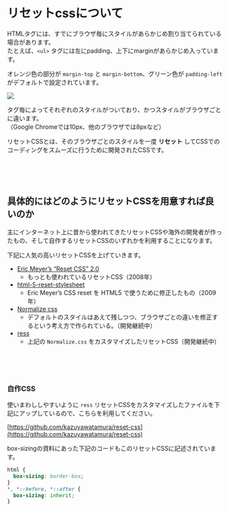 # リセットcssについて

HTMLタグには、すでにブラウザ毎にスタイルがあらかじめ割り当てられている場合があります。  
たとえば、`<ul>` タグには左にpadding、上下にmarginがあらかじめ入っています。

オレンジ色の部分が `margin-top` と `margin-bottom`、グリーン色が `padding-left` がデフォルトで設定されています。

![](https://paper-attachments.dropbox.com/s_C912F9347878F8C42187583094181784B83B4BA609FE32A97CC1B9CA603258CA_1570774769531_+2019-10-11+15.19.13.png)


タグ毎によってそれぞれのスタイルがついており、かつスタイルがブラウザごとに違います。  
（Google Chromeでは10px、他のブラウザでは8pxなど）

リセットCSSとは、そのブラウザごとのスタイルを一度 **リセット** してCSSでのコーディングをスムーズに行うために開発されたCSSです。

<br><br><br>

## 具体的にはどのようにリセットCSSを用意すれば良いのか

主にインターネット上に昔から使われてきたリセットCSSや海外の開発者が作ったもの、そして自作するリセットCSSのいずれかを利用することになります。

下記に人気の高いリセットCSSを上げていきます。


- [Eric Meyer’s “Reset CSS” 2.0](https://meyerweb.com/eric/tools/css/reset/)
    - もっとも使われているリセットCSS（2008年）
- [html-5-reset-stylesheet](http://html5doctor.com/html-5-reset-stylesheet/)
    - Eric Meyer’s CSS reset を HTML5 で使うために修正したもの（2009年）
- [Normalize css](https://necolas.github.io/normalize.css/)
    - デフォルトのスタイルはあえて残しつつ、ブラウザごとの違いを修正するという考え方で作られている。（開発継続中）
- [ress](https://coliss.com/articles/build-websites/operation/css/modern-css-reset-ress.html)
    - 上記の `Normalize.css` をカスタマイズしたリセットCSS（開発継続中）

<br><br><br>

### 自作CSS

使いまわししやすいように `ress` リセットCSSをカスタマイズしたファイルを下記にアップしているので、こちらを利用してください。

[https://github.com/kazuyawatamura/reset-css](https://github.com/kazuyawatamura/reset-css)

box-sizingの資料にあった下記のコードもこのリセットCSSに記述されています。

```css
html {
  box-sizing: border-box;
}
*, *::before, *::after {
  box-sizing: inherit;
}
```
